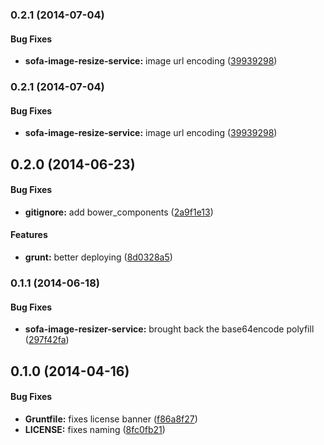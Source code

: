 <a name="0.2.1"></a>
### 0.2.1 (2014-07-04)


#### Bug Fixes

* **sofa-image-resize-service:** image url encoding ([39939298](https://github.com/sofa/sofa-image-resizer-service/commit/39939298608c7bc4c77c7b2d486930f3259b77e6))


<a name="0.2.1"></a>
### 0.2.1 (2014-07-04)


#### Bug Fixes

* **sofa-image-resize-service:** image url encoding ([39939298](https://github.com/sofa/sofa-image-resizer-service/commit/39939298608c7bc4c77c7b2d486930f3259b77e6))


<a name="0.2.0"></a>
## 0.2.0 (2014-06-23)


#### Bug Fixes

* **gitignore:** add bower_components ([2a9f1e13](https://github.com/sofa/sofa-image-resizer-service/commit/2a9f1e137c5249a6a6b695c794f767d3bafce0c7))


#### Features

* **grunt:** better deploying ([8d0328a5](https://github.com/sofa/sofa-image-resizer-service/commit/8d0328a50f4c31961913212c80aead21e14841ed))


<a name="0.1.1"></a>
### 0.1.1 (2014-06-18)


#### Bug Fixes

* **sofa-image-resizer-service:** brought back the base64encode polyfill ([297f42fa](https://github.com/sofa/sofa-image-resizer-service/commit/297f42fa7c9731405c6e43f0c6fae7f9e755157f))


<a name="0.1.0"></a>
## 0.1.0 (2014-04-16)


#### Bug Fixes

* **Gruntfile:** fixes license banner ([f86a8f27](https://github.com/sofa/sofa-image-resizer-service/commit/f86a8f27c6c77236e822451789c089af172ec516))
* **LICENSE:** fixes naming ([8fc0fb21](https://github.com/sofa/sofa-image-resizer-service/commit/8fc0fb21f48c4410266ace55654c0ae5fd93cdfd))

